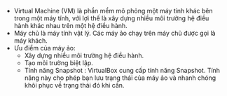 - Virtual Machine (VM) là phần mềm mô phỏng một máy tính khác bên trong một máy tính, với lợi thế là xây dựng nhiều môi trường hệ điều hành khác nhau trên một hệ điều hành.
- Máy chủ là máy tính vật lý. Các máy ảo chạy trên máy chủ được gọi là máy khách.
- Ưu điểm của máy ảo:
  + Xây dựng nhiều môi trường hệ điều hành.
  + Tạo môi trường biệt lập.
  + Tính năng Snapshot : VirtualBox cung cấp tính năng Snapshot. Tính năng này cho phép bạn lưu trạng thái của máy ảo và nhanh chóng khôi phục về trạng thái đó khi cần.
  
